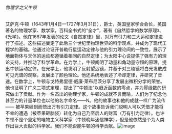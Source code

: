 ######                                                                                          

###### 物理学之父牛顿  

  艾萨克·牛顿（1643年1月4日—1727年3月31日），爵士，英国皇家学会会长，英国著名的物理学家、数学家，百科全书式的“全才”，著有《自然哲学的数学原理》、《光学》。他在1687年发表的论文《自然定律》里，对万有引力和三大运动定律进行了描述。这些描述奠定了此后三个世纪里物理世界的科学观点，并成为了现代工程学的基础。他通过论证开普勒行星运动定律与他的引力理论间的一致性，展示了地面物体与天体的运动都遵循着相同的自然定律；为太阳中心说提供了强有力的理论支持，并推动了科学革命。在力学上，牛顿阐明了动量和角动量守恒的原理，提出牛顿运动定律。在光学上，他发明了反射望远镜，并基于对三棱镜将白光发散成可见光谱的观察，发展出了颜色理论。他还系统地表述了冷却定律，并研究了音速。在数学上，牛顿与戈特弗里德·威廉·莱布尼茨分享了发展出微积分学的荣誉。他也证明了广义二项式定理，提出了“牛顿法”以趋近函数的零点，并为幂级数的研究做出了贡献。作为一名杰出的物理学家，牛顿的成就不言而喻，人们为了纪念他甚至力的计量单位也以他的名字命名——N。他的故事也和他的成就一样广为流传—— 被苹果砸到而悟出万有引力定律。这个故事告诉我们聪明人可以凭借才能将不幸的遭遇（被苹果砸脑袋）转化为自己乃至后人的财富（万有引力定律）。也许牛顿不是个坚定的唯物主义科学家（牛顿晚年迷信神学），但是他依然是个为人类作出巨大贡献的科学家。我们不能否能牛顿的科学贡献。![image](https://github.com/3geshuo/niudun/assets/147779144/8ebba74b-379a-478d-a7fe-febfcfc94d2b)
